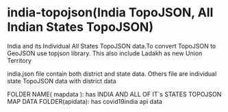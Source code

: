 # india-topojson(India TopoJSON, All Indian States TopoJSON)

India and its Individual All States TopoJSON data.To convert TopoJSON to GeoJSON use topjson library. This also include Ladakh as new Union Territory

india.json file contain both district and state data. Others file are individual state TopoJSON data with district data

FOLDER NAME( mapdata ): has INDIA AND ALL OF IT`s STATES TOPOJSON MAP DATA
FOLDER(apidata): has covid19india api data
